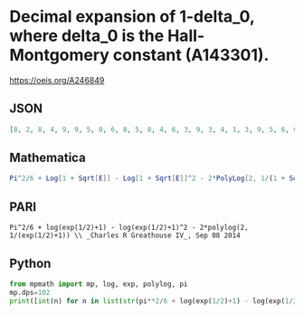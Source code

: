 # Decimal expansion of 1\-delta\_0, where delta\_0 is the Hall\-Montgomery constant \(A143301\)\.
https://oeis.org/A246849
## JSON
```JSON
[8, 2, 8, 4, 9, 9, 5, 0, 6, 8, 5, 8, 4, 6, 3, 9, 3, 4, 1, 3, 9, 5, 6, 0, 0, 2, 8, 4, 4, 4, 7, 8, 7, 8, 9, 0, 3, 7, 7, 7, 3, 7, 0, 9, 5, 7, 7, 0, 4, 4, 9, 1, 5, 8, 2, 8, 5, 7, 8, 8, 9, 0, 8, 1, 7, 6, 3, 0, 1, 3, 9, 4, 4, 0, 5, 6, 9, 1, 4, 2, 2, 0, 1, 2, 0, 2, 8, 8, 0, 1, 9, 1, 3, 1, 9, 9, 1, 8, 2, 6, 9]
```
## Mathematica
```Mathematica
Pi^2/6 + Log[1 + Sqrt[E]] - Log[1 + Sqrt[E]]^2 - 2*PolyLog[2, 1/(1 + Sqrt[E])] // RealDigits[#, 10, 101]& // First
```
## PARI
```PARI
Pi^2/6 + log(exp(1/2)+1) - log(exp(1/2)+1)^2 - 2*polylog(2, 1/(exp(1/2)+1)) \\ _Charles R Greathouse IV_, Sep 08 2014
```
## Python
```Python
from mpmath import mp, log, exp, polylog, pi
mp.dps=102
print([int(n) for n in list(str(pi**2/6 + log(exp(1/2)+1) - log(exp(1/2)+1)**2 - 2*polylog(2, 1/(exp(1/2)+1)))[2:-1])]) # _Indranil Ghosh_, Jul 04 2017
```
